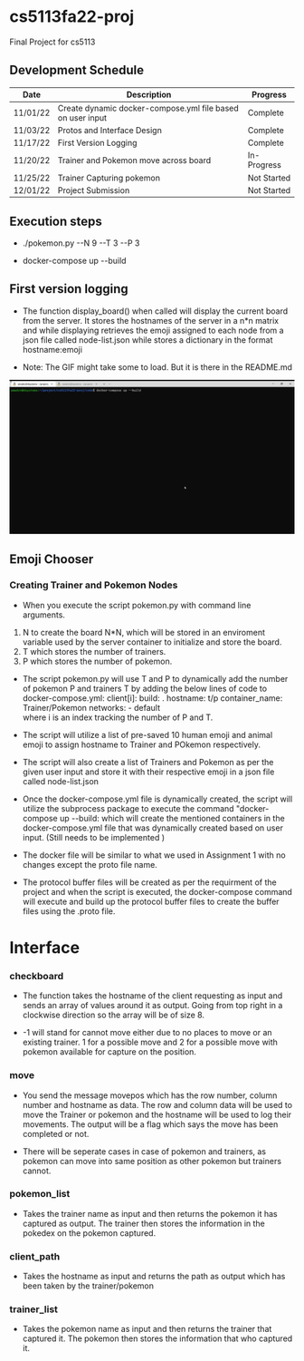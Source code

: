 # cs5113fa22-proj
Final Project for cs5113


## Development Schedule

|Date|Description|Progress|
|-----|-----|------|
|11/01/22|Create dynamic docker-compose.yml file based on user input|Complete|
|11/03/22|Protos and Interface Design|Complete|
|11/17/22|First Version Logging|Complete|
|11/20/22|Trainer and Pokemon move across board|In-Progress|
|11/25/22|Trainer Capturing pokemon|Not Started|
|12/01/22|Project Submission|Not Started|


## Execution steps
- ./pokemon.py --N 9 --T 3 --P 3

- docker-compose up --build

## First version logging

- The function display\_board() when called will display the current board from the server. It stores the hostnames of the server in a n\*n matrix and while displaying retrieves the emoji assigned to each node from a json file called node-list.json while stores a dictionary in the format hostname:emoji 

- Note: The GIF might take some to load. But it is there in the README.md


![](https://github.com/Aditya-Rohan-Singh/cs5113fa22-proj/blob/main/milestone3.gif)


## Emoji Chooser

### Creating Trainer and Pokemon Nodes

- When you execute the script pokemon.py with command line arguments.
1. N to create the board N\*N, which will be stored in an enviroment variable used by the server container to initialize and store the board.
2. T which stores the number of trainers.
3. P which stores the number of pokemon.

- The script pokemon.py will use T and P to dynamically add the number of pokemon P and trainers T by adding the below lines of code to docker-compose.yml:
client[i]:
    build: .
    hostname: t/p<idx>
    container_name: Trainer/Pokemon<idx>
    networks:
      - default  
where i is an index tracking the number of P and T.

- The script will utilize a list of pre-saved 10 human emoji and animal emoji to assign hostname to Trainer and POkemon respectively.

- The script will also create a list of Trainers and Pokemon as per the given user input and store it with their respective emoji in a json file called node-list.json

- Once the docker-compose.yml file is dynamically created, the script will utilize the subprocess package to execute the command "docker-compose up --build: which will create the mentioned containers in the docker-compose.yml file that was dynamically created based on user input. (Still needs to be implemented
)
- The docker file will be similar to what we used in Assignment 1 with no changes except the proto file name.

- The protocol buffer files will be created as per the requirment of the project and when the script is executed, the docker-compose command will execute and build up the protocol buffer files to create the buffer files using the .proto file.



# Interface 

### checkboard

- The function takes the hostname of the client requesting as input and sends an array of values around it as output. Going from top right in a clockwise direction so the array will be of size 8. 

- -1 will stand for cannot move either due to no places to move or an existing trainer. 1 for a possible move and 2 for a possible move with pokemon available for capture on the position.

### move

- You send the message movepos which has the row number, column number and hostname as data. The row and column data will be used to move the Trainer or pokemon and the hostname will be used to log their movements. The output will be a flag which says the move has been completed or not.

- There will be seperate cases in case of pokemon and trainers, as pokemon can move into same position as other pokemon but trainers cannot.
### pokemon\_list

- Takes the trainer name as input and then returns the pokemon it has captured as output. The trainer then stores the information in the pokedex on the pokemon captured.

### client\_path

- Takes the hostname as input and returns the path as output which has been taken by the trainer/pokemon

### trainer\_list

- Takes the pokemon name as input and then returns the trainer that captured it. The pokemon then stores the information that who captured it.
